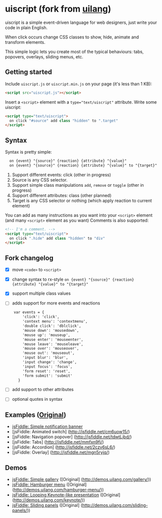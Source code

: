 # uiscript (fork from [uilang](https://github.com/bendc/uilang))

uiscript is a simple event-driven language for web designers, just write your code in plain English.

When click occurs change CSS classes to show, hide, animate and transform elements.

This simple logic lets you create most of the typical behaviours: tabs, popovers, overlays, sliding menus, etc.

## Getting started

Include `uiscript.js` or `uiscript.min.js` on your page (it's less than 1 KB):

```html
<script src="uiscript.js"></script>
```

Insert a `<script>` element with a `type="text/uiscript"` attribute. Write some uiscript:

```html
<script type="text/uiscript">
  on click "#source" add class "hidden" to ".target"
</script>
```

## Syntax

Syntax is pretty simple:

```html
  on {event} "{source}" {reaction} {attribute} "{value}"
  on {event} "{source}" {reaction} {attribute} "{value}" to "{target}"
```
1. Support different events: click (other in progress)
2. Source is any CSS selector.
3. Support simple class manipulations `add`, `remove` or `toggle` (other in progress)
4. Support different attributes: class (other planned)
5. Target is any CSS selector or nothing (which apply reaction to current element)

You can add as many instructions as you want into your `<script>` element (and many `<script>` element as you want)
Comments is also supported:
```html
<!-- I'm a comment. -->
<script type="text/uiscript">
  on click ".hide" add class "hidden" to "div"
</script>
```

## Fork changelog

- [x] move `<code>` to `<script>`

- [x] change syntax to rx-style `on {event} "{source}" {reaction} {attribute} "{value}" to "{target}"`

- [x] support multiple class values

- [ ] adds support for more events and reactions

```html
    var events = { 
        'click': 'click', 
        'context menu': 'contextmenu',
        'double click': 'dblclick',
        'mouse down': 'mousedown',
        'mouse up': 'mouseup',
        'mouse enter': 'mouseenter',
        'mouse leave': 'mouseleave',
        'mouse over': 'mouseover',
        'mouse out': 'mouseout',
        'input blur': 'blur',
        'input change': 'change',
        'input focus': 'focus',
        'form reset': 'reset',
        'form submit': 'submit'
      }
```
- [ ] add support to other attributes

- [ ] optional quotes in syntax

## Examples ([Original](http://uilang.com/))

* [jsFiddle: Simple notification banner](http://jsfiddle.net/L9kaoo62/)
* [jsFiddle: Animated switch] (http://jsfiddle.net/cm6uow15/)
* [jsFiddle: Navigation popover] (http://jsfiddle.net/tdwtLjbd/)
* [jsFiddle: Tabs] (http://jsfiddle.net/mmfxn9fj/)
* [jsFiddle: Accordion] (http://jsfiddle.net/2czv6sL6/)
* [jsFiddle: Overlay] (http://jsfiddle.net/mgn5ryjq/)

## Demos

* [jsFiddle: Simple gallery](http://jsfiddle.net/8n9hwrbj/) ([Original] (http://demos.uilang.com/gallery/))
* [jsFiddle: Hamburger menu](http://jsfiddle.net/8xnp67g7/) ([Original] (http://demos.uilang.com/hamburger-menu/))
* [jsFiddle: Looping Keynote-like presentation](http://jsfiddle.net/jf2Lxpat/) ([Original] (http://demos.uilang.com/keynote/))
* [jsFiddle: Sliding panels](http://jsfiddle.net/exrjL8pt/) ([Original] (http://demos.uilang.com/sliding-panels/))
